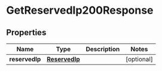 

# GetReservedIp200Response


## Properties

| Name | Type | Description | Notes |
|------------ | ------------- | ------------- | -------------|
|**reservedIp** | [**ReservedIp**](ReservedIp.md) |  |  [optional] |



